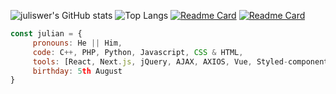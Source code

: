 ![juliswer's GitHub stats](https://github-readme-stats.vercel.app/api?username=juliswer&show_icons=true&theme=react)
![Top Langs](https://github-readme-stats.vercel.app/api/top-langs/?username=juliswer&layout=compact&theme=react)
[![Readme Card](https://github-readme-stats.vercel.app/api/pin/?username=juliswer&repo=random-pages&theme=react)](https://github.com/juliswer/random-pages.git)
[![Readme Card](https://github-readme-stats.vercel.app/api/pin/?username=juliswer&repo=Learning&theme=react)](https://github.com/juliswer/Learning.git)


```js
const julian = {
     pronouns: He || Him,
     code: C++, PHP, Python, Javascript, CSS & HTML,
     tools: [React, Next.js, jQuery, AJAX, AXIOS, Vue, Styled-components, Material-ui, Bootstrap, SaaS],
     birthday: 5th August
}
```
